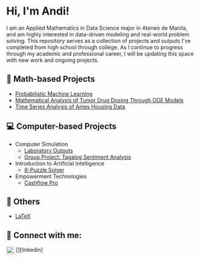<h1>Hi, I'm Andi! </h1>
I am an Applied Mathematics in Data Science major in Ateneo de Manila, and am highly interested in data-driven modeling and real-world problem solving. This repository serves as a collection of projects and outputs I've completed from high school through college. As I continue to progress through my academic and professional career, I will be updating this space with new work and ongoing projects.

<h2>📐 Math-based Projects</h2>

- [Probabilistic Machine Learning](https://github.com/andreazialcita/Probabilistic-Machine-Learning)
- [Mathematical Analysis of Tumor Drug Dosing Through ODE Models](https://github.com/andreazialcita/Ordinary-Differential-Equations)
- [Time Series Analysis of Ames Housing Data](https://github.com/andreazialcita/Time-Series)

<h2>💻 Computer-based Projects</h2>

- Computer Simulation
  - [Laboratory Outputs](https://github.com/andreazialcita/Computer-Simulation)
  - [Group Project: Tagalog Sentiment Analysis](https://www.youtube.com/watch?v=uHy3oM7NnoU)
- Introduction to Artificial Intelligence</h2>
  - [8-Puzzle Solver](https://github.com/andreazialcita/Introduction-to-AI)
- Empowerment Technologies
  - [Cashflow Pro](https://github.com/andreazialcita/Empowerment-Technologies)

<h2>📂 Others</h2>

- [LaTeX](https://github.com/andreazialcita/Computer-Simulation)


<h2> 🤳 Connect with me:</h2>


[<img align="left" alt="andizialcita | LinkedIn" width="22px" src="https://cdn.jsdelivr.net/npm/simple-icons@v3/icons/linkedin.svg" />][linkedin]




<!--
**andreazialcita/andreazialcita** is a ✨ _special_ ✨ repository because its `README.md` (this file) appears on your GitHub profile.

Here are some ideas to get you started:

- 🔭 I’m currently working on ...
- 🌱 I’m currently learning ...
- 👯 I’m looking to collaborate on ...
- 🤔 I’m looking for help with ...
- 💬 Ask me about ...
- 📫 How to reach me: ...
- 😄 Pronouns: ...
- ⚡ Fun fact: ...
-->
